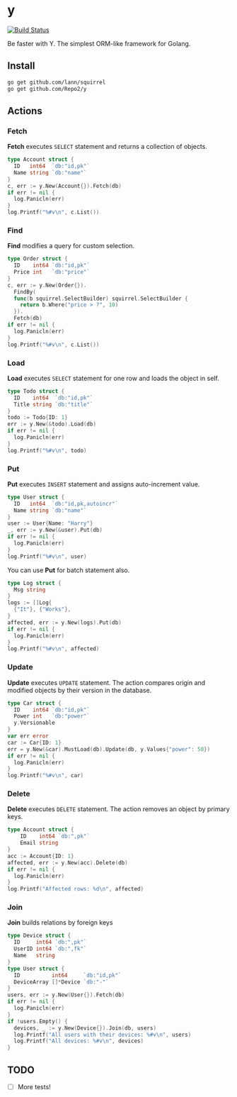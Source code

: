# y

[![Build Status](https://travis-ci.org/Repo2/y.svg?branch=master)](https://travis-ci.org/Repo2/y)

Be faster with Y. The simplest ORM-like framework for Golang.

## Install

```bash
go get github.com/lann/squirrel
go get github.com/Repo2/y
```

## Actions

### Fetch
**Fetch** executes ```SELECT``` statement and returns a collection of objects.
```go
type Account struct {
  ID   int64  `db:"id,pk"`
  Name string `db:"name"`
}
c, err := y.New(Account{}).Fetch(db)
if err != nil {
  log.Panicln(err)
}
log.Printf("%#v\n", c.List())
```

### Find
**Find** modifies a query for custom selection.
```go
type Order struct {
  ID    int64 `db:"id,pk"`
  Price int   `db:"price"`
}
c, err := y.New(Order{}).
  FindBy(
  func(b squirrel.SelectBuilder) squirrel.SelectBuilder {
    return b.Where("price > ?", 10)
  }).
  Fetch(db)
if err != nil {
  log.Panicln(err)
}
log.Printf("%#v\n", c.List())
```

### Load
**Load** executes ```SELECT``` statement for one row and loads the object in self.
```go
type Todo struct {
  ID    int64  `db:"id,pk"`
  Title string `db:"title"`
}
todo := Todo{ID: 1}
err := y.New(&todo).Load(db)
if err != nil {
  log.Panicln(err)
}
log.Printf("%#v\n", todo)
```

### Put
**Put** executes ```INSERT``` statement and assigns auto-increment value.
```go
type User struct {
  ID   int64  `db:"id,pk,autoincr"`
  Name string `db:"name"`
}
user := User{Name: "Harry"}
_, err := y.New(&user).Put(db)
if err != nil {
  log.Panicln(err)
}
log.Printf("%#v\n", user)
```
You can use **Put** for batch statement also.
```go
type Log struct {
  Msg string
}
logs := []Log{
  {"It"}, {"Works"},
}
affected, err := y.New(logs).Put(db)
if err != nil {
  log.Panicln(err)
}
log.Printf("%#v\n", affected)
```

### Update
**Update** executes ```UPDATE``` statement. The action compares origin and modified objects by their version in the database.
```go
type Car struct {
  ID    int64 `db:"id,pk"`
  Power int   `db:"power"`
  y.Versionable
}
var err error
car := Car{ID: 1}
err = y.New(&car).MustLoad(db).Update(db, y.Values{"power": 50})
if err != nil {
  log.Panicln(err)
}
log.Printf("%#v\n", car)
```  

### Delete
**Delete** executes ```DELETE``` statement. The action removes an object by primary keys.
```go
type Account struct {
	ID    int64 `db:",pk"`
	Email string
}
acc := Account{ID: 1}
affected, err := y.New(acc).Delete(db)
if err != nil {
  log.Panicln(err)
}
log.Printf("Affected rows: %d\n", affected)
```

### Join
**Join** builds relations by foreign keys
```go
type Device struct {
  ID     int64 `db:",pk"`
  UserID int64 `db:",fk"`
  Name   string
}
type User struct {
  ID          int64     `db:"id,pk"`
  DeviceArray []*Device `db:"-"`
}
users, err := y.New(User{}).Fetch(db)
if err != nil {
  log.Panicln(err)
}
if !users.Empty() {
  devices, _ := y.New(Device{}).Join(db, users)
  log.Printf("All users with their devices: %#v\n", users)
  log.Printf("All devices: %#v\n", devices)
}
```

## TODO
- [ ] More tests!
